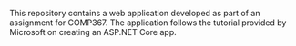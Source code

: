This repository contains a web application developed as part of an assignment for COMP367. The application follows the tutorial provided by Microsoft on creating an ASP.NET Core app.
